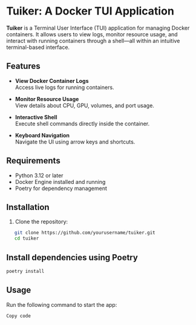# Tuiker: A Docker TUI Application

**Tuiker** is a Terminal User Interface (TUI) application for managing Docker containers. It allows users to view logs, monitor resource usage, and interact with running containers through a shell—all within an intuitive terminal-based interface.

## Features

- **View Docker Container Logs**  
  Access live logs for running containers.

- **Monitor Resource Usage**  
  View details about CPU, GPU, volumes, and port usage.

- **Interactive Shell**  
  Execute shell commands directly inside the container.

- **Keyboard Navigation**  
  Navigate the UI using arrow keys and shortcuts.

## Requirements

- Python 3.12 or later
- Docker Engine installed and running
- Poetry for dependency management

## Installation

1. Clone the repository:

```bash
   git clone https://github.com/yourusername/tuiker.git
   cd tuiker
```
## Install dependencies using Poetry

```bash
poetry install
```

## Usage

Run the following command to start the app:

```bash
Copy code
```

